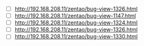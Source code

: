 - [ ] http://192.168.208.11/zentao/bug-view-1326.html
- [ ] http://192.168.208.11/zentao/bug-view-1147.html
- [ ] http://192.168.208.11/zentao/bug-view-1324.html
- [ ] http://192.168.208.11/zentao/bug-view-1326.html
- [ ] http://192.168.208.11/zentao/bug-view-1330.html